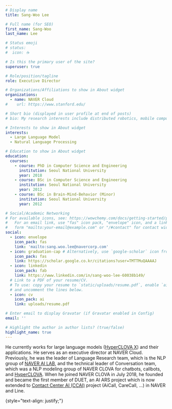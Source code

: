 ```yaml
---
# Display name
title: Sang-Woo Lee

# Full name (for SEO)
first_name: Sang-Woo
last_name: Lee

# Status emoji
# status:
#  icon: ☕️

# Is this the primary user of the site?
superuser: true

# Role/position/tagline
role: Executive Director

# Organizations/Affiliations to show in About widget
organizations:
  - name: NAVER Cloud
#    url: https://www.stanford.edu/

# Short bio (displayed in user profile at end of posts)
# bio: My research interests include distributed robotics, mobile computing and programmable matter.

# Interests to show in About widget
interests:
  - Large Language Model
  - Natural Language Processing

# Education to show in About widget
education:
  courses:
    - course: PhD in Computer Science and Engineering
      institution: Seoul National University
      year: 2018
    - course: BSc in Computer Science and Engineering
      institution: Seoul National University
      year: 2012
    - course: BSc in Brain-Mind-Behavior (Minor)
      institution: Seoul National University
      year: 2012

# Social/Academic Networking
# For available icons, see: https://wowchemy.com/docs/getting-started/page-builder/#icons
#   For an email link, use "fas" icon pack, "envelope" icon, and a link in the
#   form "mailto:your-email@example.com" or "/#contact" for contact widget.
social:
  - icon: envelope
    icon_pack: fas
    link: 'mailto:sang.woo.lee@navercorp.com'
  - icon: graduation-cap # Alternatively, use `google-scholar` icon from `ai` icon pack
    icon_pack: fas
    link: https://scholar.google.co.kr/citations?user=TMTTMuQAAAAJ
  - icon: linkedin
    icon_pack: fab
    link: https://www.linkedin.com/in/sang-woo-lee-60038b149/
  # Link to a PDF of your resume/CV.
  # To use: copy your resume to `static/uploads/resume.pdf`, enable `ai` icons in `params.yaml`,
  # and uncomment the lines below.
  - icon: cv
    icon_pack: ai
    link: uploads/resume.pdf

# Enter email to display Gravatar (if Gravatar enabled in Config)
email: ''

# Highlight the author in author lists? (true/false)
highlight_name: true
---
```


He currently works for large language models ([HyperCLOVA X](https://arxiv.org/abs/2404.01954)) and their applications. He serves as an executive director at NAVER Cloud.  
Previously, he was the leader of Language Research team, which is the NLP group of [NAVER AI LAB](https://naver-career.gitbook.io/en/publications/all), and the technical leader of Conversation team, which was a NLP modeling group of NAVER CLOVA for chatbots, callbots, and [HyperCLOVA](https://naver-ai-now.kr/).
When he joined NAVER CLOVA in July 2018, he founded and became the first member of DUET, an AI ARS project which is now extended to [Contact Center AI (CCAI)](https://clova.ai/aicontactcenter) project (AiCall, CareCall, ...) in NAVER and Line.

{style="text-align: justify;"}
